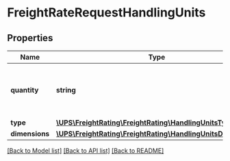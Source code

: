 # FreightRateRequestHandlingUnits

## Properties
Name | Type | Description | Notes
------------ | ------------- | ------------- | -------------
**quantity** | **string** | Handling Unit Quantity for Density based rating. | 
**type** | [**\UPS\FreightRating\FreightRating\HandlingUnitsType**](HandlingUnitsType.md) |  | 
**dimensions** | [**\UPS\FreightRating\FreightRating\HandlingUnitsDimensions**](HandlingUnitsDimensions.md) |  | 

[[Back to Model list]](../../README.md#documentation-for-models) [[Back to API list]](../../README.md#documentation-for-api-endpoints) [[Back to README]](../../README.md)

